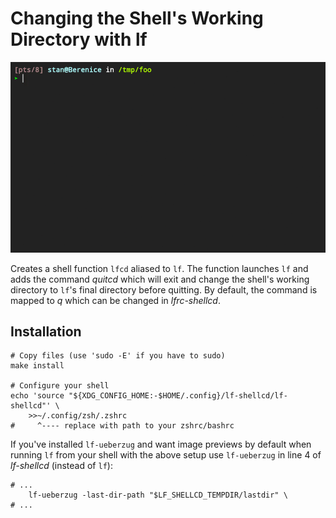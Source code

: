 # Changing the Shell's Working Directory with **lf**

![](demo.gif)

Creates a shell function `lfcd` aliased to `lf`. The function launches `lf` and
adds the command *quitcd* which will exit and change the shell's working
directory to `lf`'s final directory before quitting. By default, the command is
mapped to *q* which can be changed in *lfrc-shellcd*.

## Installation

```
# Copy files (use 'sudo -E' if you have to sudo)
make install

# Configure your shell
echo 'source "${XDG_CONFIG_HOME:-$HOME/.config}/lf-shellcd/lf-shellcd"' \
    >>~/.config/zsh/.zshrc
#     ^---- replace with path to your zshrc/bashrc
```

If you've installed `lf-ueberzug` and want image previews by default when
running `lf` from your shell with the above setup use `lf-ueberzug` in line
4 of *lf-shellcd* (instead of `lf`):

```
# ...
	lf-ueberzug -last-dir-path "$LF_SHELLCD_TEMPDIR/lastdir" \
# ...
```
